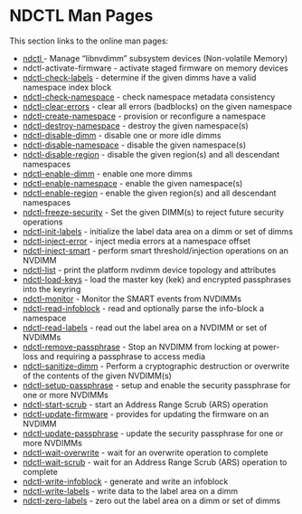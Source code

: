 # NDCTL Man Pages

This section links to the online man pages:

* [ndctl ](untitled.md)- Manage “libnvdimm” subsystem devices \(Non-volatile Memory\)
* ndctl-activate-firmware - activate staged firmware on memory devices
* [ndctl-check-labels](ndctl-check-labels.md) - determine if the given dimms have a valid namespace index block
* [ndctl-check-namespace](ndctl-check-namespace.md) - check namespace metadata consistency
* [ndctl-clear-errors](ndctl-clear-errors.md) - clear all errors \(badblocks\) on the given namespace
* [ndctl-create-namespace](ndctl-create-namespace.md) - provision or reconfigure a namespace
* [ndctl-destroy-namespace](ndctl-destroy-namespace.md) - destroy the given namespace\(s\)
* [ndctl-disable-dimm](ndctl-disable-dimm.md) - disable one or more idle dimms
* [ndctl-disable-namespace](ndctl-disable-namespace.md) - disable the given namespace\(s\)
* [ndctl-disable-region](ndctl-disable-region.md) - disable the given region\(s\) and all descendant namespaces
* [ndctl-enable-dimm](ndctl-enable-dimm.md) - enable one more dimms
* [ndctl-enable-namespace](ndctl-enable-namespace.md) - enable the given namespace\(s\)
* [ndctl-enable-region](ndctl-enable-region.md) - enable the given region\(s\) and all descendant namespaces
* [ndctl-freeze-security](ndctl-freeze-security.md) - Set the given DIMM\(s\) to reject future security operations
* [ndctl-init-labels](ndctl-init-labels.md) - initialize the label data area on a dimm or set of dimms
* [ndctl-inject-error](ndctl-inject-error.md) - inject media errors at a namespace offset
* [ndctl-inject-smart](ndctl-inject-smart.md) - perform smart threshold/injection operations on an NVDIMM
* [ndctl-list](ndctl-list.md) - print the platform nvdimm device topology and attributes 
* [ndctl-load-keys](ndctl-load-keys.md) - load the master key \(kek\) and encrypted passphrases into the keyring
* [ndctl-monitor](ndctl-monitor.md) - Monitor the SMART events from NVDIMMs 
* [ndctl-read-infoblock](ndctl-read-infoblock.md) - read and optionally parse the info-block a namespace
* [ndctl-read-labels](ndctl-read-labels.md) - read out the label area on a NVDIMM or set of NVDIMMs
* [ndctl-remove-passphrase](ndctl-remove-passphrase.md) - Stop an NVDIMM from locking at power-loss and requiring a passphrase to access media
* [ndctl-sanitize-dimm](ndctl-sanitize-dimm.md) - Perform a cryptographic destruction or overwrite of the contents of the given NVDIMM\(s\)
* [ndctl-setup-passphrase](ndctl-setup-passphrase.md) - setup and enable the security passphrase for one or more NVDIMMs
* [ndctl-start-scrub](ndctl-start-scrub.md) - start an Address Range Scrub \(ARS\) operation
* [ndctl-update-firmware](ndctl-update-firmware.md) - provides for updating the firmware on an NVDIMM
* [ndctl-update-passphrase](ndctl-update-passphrase.md) - update the security passphrase for one or more NVDIMMs
* [ndctl-wait-overwrite](ndctl-wait-overwrite.md) - wait for an overwrite operation to complete
* [ndctl-wait-scrub](untitled-2.md) - wait for an Address Range Scrub \(ARS\) operation to complete
* [ndctl-write-infoblock](ndctl-write-infoblock.md) - generate and write an infoblock
* [ndctl-write-labels](ndctl-write-labels.md) - write data to the label area on a dimm
* [ndctl-zero-labels](ndctl-zero-labels.md) - zero out the label area on a dimm or set of dimms

